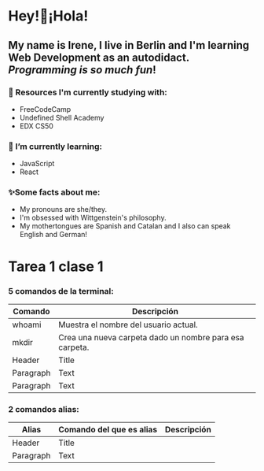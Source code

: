 # Hey!👐¡Hola!
## My name is Irene, I live in **Berlin** and I'm learning Web Development as an **autodidact**. _Programming is so much **_fun_**_!
### 🔭 Resources I'm currently studying with:
* FreeCodeCamp
* Undefined Shell Academy
* EDX CS50
### 🌱 I’m currently learning:
* JavaScript
* React
### ✨Some facts about me:
* My pronouns are she/they.
* I'm obsessed with Wittgenstein's philosophy.
* My mothertongues are Spanish and Catalan and I also can speak English and German!
# Tarea 1 clase 1

### 5 comandos de la terminal:
| Comando     | Descripción |
| ----------- | ----------- |
| whoami      | Muestra el nombre del usuario actual.       |
| mkdir   | Crea una nueva carpeta dado un nombre para esa carpeta.         |
| Header      | Title       |
| Paragraph   | Text        |
| Paragraph   | Text        |
### 2 comandos alias:
| Alias     | Comando del que es alias | Descripción |
| ----------- | ----------- |   ----------- | 
| Header      | Title       |
| Paragraph   | Text        |
